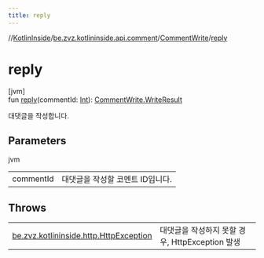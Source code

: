 ```yaml
---
title: reply
---
```

//[KotlinInside](../../../index.html)/[be.zvz.kotlininside.api.comment](../index.html)/[CommentWrite](index.html)/[reply](reply.html)



# reply



[jvm]\
fun [reply](reply.html)(commentId: [Int](https://kotlinlang.org/api/latest/jvm/stdlib/kotlin/-int/index.html)): [CommentWrite.WriteResult](-write-result/index.html)



대댓글을 작성합니다.



## Parameters


jvm

| | |
|---|---|
| commentId | 대댓글을 작성할 코멘트 ID입니다. |



## Throws


| | |
|---|---|
| [be.zvz.kotlininside.http.HttpException](../../be.zvz.kotlininside.http/-http-exception/index.html) | 대댓글을 작성하지 못할 경우, HttpException 발생 |



